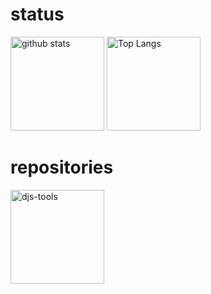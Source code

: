 # status
<p align="left"> 
  <img alt="github stats" height="150px" src="https://github-readme-stats.vercel.app/api?username=akki0256&theme=nord&show_icons=ture&count_private=true" />
  <img alt="Top Langs" height="150px" src="https://github-readme-stats.vercel.app/api/top-langs/?username=akki0256&theme=nord&show_icons=ture" />
</p>

# repositories
<p align="left">
  <a href="https://github.com/akki0256/djs-tools">
    <img alt="djs-tools" height="150px" src="https://github-readme-stats.vercel.app/api/pin/?username=akki0256&repo=djs-tools&theme=nord&show_icons=ture&show_owner=true" />
  </a>
</p>
<!---
akki0256/akki0256 is a ✨ special ✨ repository because its `README.md` (this file) appears on your GitHub profile.
You can click the Preview link to take a look at your changes.
--->
